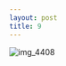 ```yaml
---
layout: post
title: 9
---
```


![img_4408](https://user-images.githubusercontent.com/26464535/32219640-38bd3f56-be72-11e7-942c-d28ddab3bd00.JPG)
